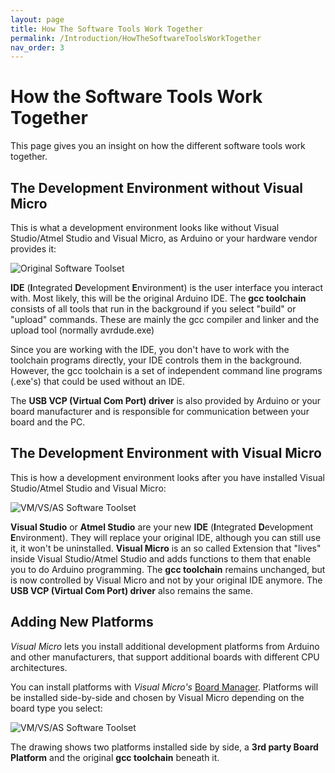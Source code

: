 ```yaml
---
layout: page
title: How The Software Tools Work Together
permalink: /Introduction/HowTheSoftwareToolsWorkTogether
nav_order: 3
---
```

[//]: # (https://www.visualmicro.com/page/User-Guide.aspx?doc=How-The-Tools-Play-Together.html)

# How the Software Tools Work Together
This page gives you an insight on how the different software tools work together.

## The Development Environment without Visual Micro
This is what a development environment looks like without Visual Studio/Atmel Studio and Visual Micro, as Arduino or your hardware vendor provides it:

![Original Software Toolset](https://www.visualmicro.com/documentation/pics/Toolchain-1.png "Original Software Toolset")

**IDE**  (**I**ntegrated **D**evelopment **E**nvironment) is the user interface you interact with. Most likely, this will be the original Arduino IDE.
The  **gcc toolchain**  consists of all tools that run in the background if you select "build" or "upload" commands.
These are mainly the gcc compiler and linker and the upload tool (normally avrdude.exe)

Since you are working with the IDE, you don't have to work with the toolchain programs directly, your IDE controls them in the background. However, the gcc toolchain is a set of independent command line programs (.exe's) that could be used without an IDE.

The  **USB VCP (Virtual Com Port) driver**  is also provided by Arduino or your board manufacturer and is responsible for communication between your board and the PC.

## The Development Environment with Visual Micro
This is how a development environment looks after you have installed Visual Studio/Atmel Studio and Visual Micro:

![VM/VS/AS Software Toolset](https://www.visualmicro.com/documentation/pics/Toolchain-2.png "VM/VS/AS Software Toolset")

 **Visual Studio** or **Atmel Studio** are your new **IDE** (**I**ntegrated **D**evelopment **E**nvironment). They will replace your original IDE, although you can still use it, it won't be uninstalled.
**Visual Micro** is an so called Extension that "lives" inside Visual Studio/Atmel Studio and adds functions to them that enable you to do Arduino programming. The  **gcc toolchain** remains unchanged, but is now controlled by Visual Micro and not by your original IDE anymore.
The **USB VCP (Virtual Com Port) driver** also remains the same.

## Adding New Platforms
*Visual Micro* lets you install additional development platforms from Arduino and other manufacturers, that support additional boards with different CPU architectures.

You can install platforms with *Visual Micro's* [Board Manager](https://www.visualmicro.com/page/User-Guide.aspx?doc=Board-Manager.html). Platforms will be installed side-by-side and chosen by Visual Micro depending on the board type you select:

![VM/VS/AS Software Toolset](https://www.visualmicro.com/documentation/pics/Toolchain-3.png "VM/VS/AS Software Toolset")

The drawing shows two platforms installed side by side, a **3rd party Board Platform** and the original **gcc toolchain** beneath it.
